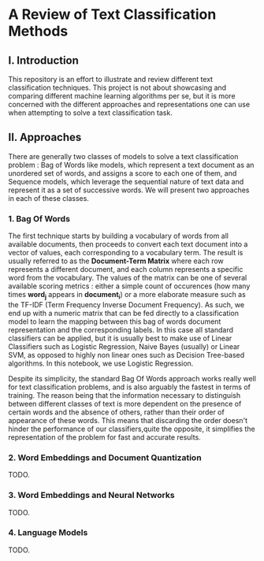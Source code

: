 # A Review of Text Classification Methods

## I. Introduction

This repository is an effort to illustrate and review different text classification techniques. This project is not about showcasing and comparing different machine learning algorithms per se, but it is more concerned with the different approaches and representations one can use when attempting to solve a text classification task.

## II. Approaches

There are generally two classes of models to solve a text classification problem : Bag of Words like models, which represent a text document as an unordered set of words, and assigns a score to each one of them, and Sequence models, which leverage the sequential nature of text data and represent it as a set of successive words. We will present two approaches in each of these classes.

### 1. Bag Of Words

The first technique starts by building a vocabulary of words from all available documents, then proceeds to convert each text document into a vector of values, each corresponding to a vocabulary term. The result is usually referred to as the **Document-Term Matrix** where each row represents a different document, and each column represents a specific word from the vocabulary. The values of the matrix can be one of several available scoring metrics : either a simple count of occurences (how many times **word<sub>j</sub>** appears in **document<sub>i</sub>**) or a more elaborate measure such as the TF-IDF (Term Frequency Inverse Document Frequency). As such, we end up with a numeric matrix that can be fed directly to a classification model to learn the mapping between this bag of words document representation and the corresponding labels. In this case all standard classifiers can be applied, but it is usually best to make use of Linear Classifiers such as Logistic Regression, Naive Bayes (usually) or Linear SVM, as opposed to highly non linear ones such as Decision Tree-based algorithms. In this notebook, we use Logistic Regression.

Despite its simplicity, the standard Bag Of Words approach works really well for text classification problems, and is also arguably the fastest in terms of training. The reason being that the information necessary to distinguish between different classes of text is more dependent on the presence of certain words and the absence of others, rather than their order of appearance of these words. This means that discarding the order doesn't hinder the performance of our classifiers,quite the opposite, it simplifies the representation of the problem for fast and accurate results.

### 2. Word Embeddings and Document Quantization

TODO.


### 3. Word Embeddings and Neural Networks

TODO.

### 4. Language Models

TODO.